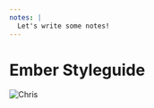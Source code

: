 ```yaml
---
notes: |
  Let's write some notes!
---
```


# Ember Styleguide

![Chris](/images/ember-styleguide.png)
